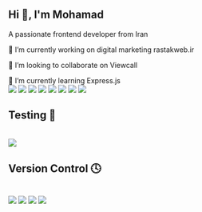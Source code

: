 ## Hi 👋, I'm Mohamad

A passionate frontend developer from Iran

🔭 I’m currently working on digital marketing rastakweb.ir

👯 I’m looking to collaborate on Viewcall

🌱 I’m currently learning Express.js
<br/>
<img src='https://img.shields.io/badge/java-%23ED8B00.svg?style=for-the-badge&logo=openjdk&logoColor=white' />
<img src='https://img.shields.io/badge/tailwindcss-%2338B2AC.svg?style=for-the-badge&logo=tailwind-css&logoColor=white' />
<img src='https://img.shields.io/badge/html5-%23E34F26.svg?style=for-the-badge&logo=html5&logoColor=white' />
<img src='https://img.shields.io/badge/CSS3-1572B6?style=for-the-badge&logo=css3&logoColor=white' />
<img src='https://img.shields.io/badge/javascript-%23323330.svg?style=for-the-badge&logo=javascript&logoColor=%23F7DF1E' />
<img src='https://img.shields.io/badge/TypeScript-007ACC?style=for-the-badge&logo=typescript&logoColor=white' />
<img src='https://img.shields.io/badge/php-%23777BB4.svg?style=for-the-badge&logo=php&logoColor=white' />
<img src='https://img.shields.io/badge/python-3670A0?style=for-the-badge&logo=python&logoColor=ffdd54' />

## Testing 🧪
<br/>

<img src='https://img.shields.io/badge/-jest-%23C21325?style=for-the-badge&logo=jest&logoColor=white' />

## Version Control 🕓
<br/>

<img src='https://img.shields.io/badge/git-%23F05033.svg?style=for-the-badge&logo=git&logoColor=white' />
<img src='https://img.shields.io/badge/github-%23121011.svg?style=for-the-badge&logo=github&logoColor=white' />

<img src='https://img.shields.io/badge/Linux-FCC624?style=for-the-badge&logo=linux&logoColor=black' />

<img src='https://img.shields.io/badge/SASS-hotpink.svg?style=for-the-badge&logo=SASS&logoColor=white' />
